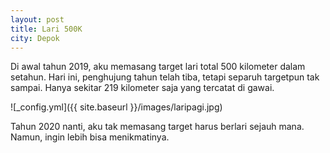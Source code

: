 ```yaml
---
layout: post
title: Lari 500K
city: Depok
---
```


Di awal tahun 2019, aku memasang target lari total 500 kilometer dalam setahun. Hari ini, penghujung tahun telah tiba, tetapi separuh targetpun tak sampai. Hanya sekitar 219 kilometer saja yang tercatat di gawai. 

![_config.yml]({{ site.baseurl }}/images/laripagi.jpg)

Tahun 2020 nanti, aku tak memasang target harus berlari sejauh mana. Namun, ingin lebih bisa menikmatinya.
